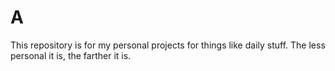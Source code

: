 # A
This repository is for my personal projects for things like daily stuff. The less personal it is, the farther it is. 
